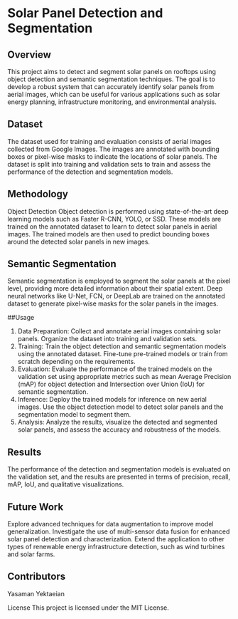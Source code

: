 # Solar Panel Detection and Segmentation

## Overview
This project aims to detect and segment solar panels on rooftops using object detection and semantic segmentation techniques. The goal is to develop a robust system that can accurately identify solar panels from aerial images, which can be useful for various applications such as solar energy planning, infrastructure monitoring, and environmental analysis.

## Dataset
The dataset used for training and evaluation consists of aerial images collected from Google Images. The images are annotated with bounding boxes or pixel-wise masks to indicate the locations of solar panels. The dataset is split into training and validation sets to train and assess the performance of the detection and segmentation models.

## Methodology
Object Detection
Object detection is performed using state-of-the-art deep learning models such as Faster R-CNN, YOLO, or SSD. These models are trained on the annotated dataset to learn to detect solar panels in aerial images. The trained models are then used to predict bounding boxes around the detected solar panels in new images.

## Semantic Segmentation
Semantic segmentation is employed to segment the solar panels at the pixel level, providing more detailed information about their spatial extent. Deep neural networks like U-Net, FCN, or DeepLab are trained on the annotated dataset to generate pixel-wise masks for the solar panels in the images.

##Usage
1. Data Preparation: Collect and annotate aerial images containing solar panels. Organize the dataset into training and validation sets.
2. Training: Train the object detection and semantic segmentation models using the annotated dataset. Fine-tune pre-trained models or train from scratch depending on the requirements.
3. Evaluation: Evaluate the performance of the trained models on the validation set using appropriate metrics such as mean Average Precision (mAP) for object detection and Intersection over Union (IoU) for semantic segmentation.
4. Inference: Deploy the trained models for inference on new aerial images. Use the object detection model to detect solar panels and the segmentation model to segment them.
5. Analysis: Analyze the results, visualize the detected and segmented solar panels, and assess the accuracy and robustness of the models.

## Results
The performance of the detection and segmentation models is evaluated on the validation set, and the results are presented in terms of precision, recall, mAP, IoU, and qualitative visualizations.

## Future Work
Explore advanced techniques for data augmentation to improve model generalization.
Investigate the use of multi-sensor data fusion for enhanced solar panel detection and characterization.
Extend the application to other types of renewable energy infrastructure detection, such as wind turbines and solar farms.

## Contributors
Yasaman Yektaeian

License
This project is licensed under the MIT License.